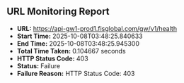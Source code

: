 ## URL Monitoring Report

- **URL:** https://api-gw1-prod1.fisglobal.com/gw/v1/health
- **Start Time:** 2025-10-08T03:48:25.840633
- **End Time:** 2025-10-08T03:48:25.945300
- **Total Time Taken:** 0.104667 seconds
- **HTTP Status Code:** 403
- **Status:** Failure
- **Failure Reason:** HTTP Status Code: 403
